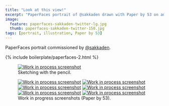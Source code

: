 ```yaml
---
title: "Look at this view!"
excerpt: "PaperFaces portrait of @sakkaden drawn with Paper by 53 on an iPad."
image: 
  feature: paperfaces-sakkaden-twitter-lg.jpg
  thumb: paperfaces-sakkaden-twitter-150.jpg
tags: [portrait, illustration, Paper by 53]
---
```


PaperFaces portrait commissioned by <a href="http://twitter.com/sakkaden">@sakkaden</a>.

{% include boilerplate/paperfaces-2.html %}

<figure>
  <a href="{{ site.url }}/images/paperfaces-sakkaden-process-1-lg.jpg"><img src="{{ site.url }}/images/paperfaces-sakkaden-process-1-750.jpg" alt="Work in process screenshot"></a>
  <figcaption>Sketching with the pencil.</figcaption>
</figure>

<figure class="half">
  <a href="{{ site.url }}/images/paperfaces-sakkaden-process-2-lg.jpg"><img src="{{ site.url }}/images/paperfaces-sakkaden-process-2-600.jpg" alt="Work in process screenshot"></a>
  <a href="{{ site.url }}/images/paperfaces-sakkaden-process-3-lg.jpg"><img src="{{ site.url }}/images/paperfaces-sakkaden-process-3-600.jpg" alt="Work in process screenshot"></a>
  <a href="{{ site.url }}/images/paperfaces-sakkaden-process-4-lg.jpg"><img src="{{ site.url }}/images/paperfaces-sakkaden-process-4-600.jpg" alt="Work in process screenshot"></a>
  <a href="{{ site.url }}/images/paperfaces-sakkaden-process-5-lg.jpg"><img src="{{ site.url }}/images/paperfaces-sakkaden-process-5-600.jpg" alt="Work in process screenshot"></a>
  <a href="{{ site.url }}/images/paperfaces-sakkaden-process-6-lg.jpg"><img src="{{ site.url }}/images/paperfaces-sakkaden-process-6-600.jpg" alt="Work in process screenshot"></a>
  <a href="{{ site.url }}/images/paperfaces-sakkaden-process-7-lg.jpg"><img src="{{ site.url }}/images/paperfaces-sakkaden-process-7-600.jpg" alt="Work in process screenshot"></a>
  <figcaption>Work in progress screenshots (Paper by 53).</figcaption>
</figure>